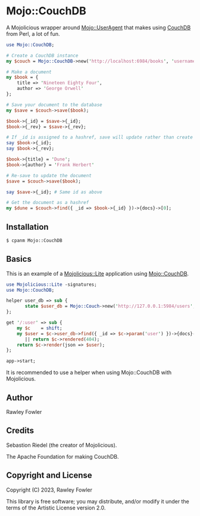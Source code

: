 # Mojo::CouchDB

A Mojolicious wrapper around [Mojo::UserAgent](https://docs.mojolicious.org/Mojo/UserAgent) that makes using [CouchDB](https://couchdb.apache.org/) from
Perl, a lot of fun.

```perl
use Mojo::CouchDB;

# Create a CouchDB instance
my $couch = Mojo::CouchDB->new('http://localhost:6984/books', 'username', 'password');

# Make a document
my $book = {
    title => 'Nineteen Eighty Four',
    author => 'George Orwell'
};

# Save your document to the database
my $save = $couch->save($book);

$book->{_id} = $save->{_id};
$book->{_rev} = $save->{_rev};

# If _id is assigned to a hashref, save will update rather than create
say $book->{_id};
say $book->{_rev};

$book->{title} = 'Dune';
$book->{author} = 'Frank Herbert'

# Re-save to update the document
$save = $couch->save($book);

say $save->{_id}; # Same id as above

# Get the document as a hashref
my $dune = $couch->find({ _id => $book->{_id} })->{docs}->[0];
```

## Installation

```bash
$ cpanm Mojo::CouchDB
```

## Basics

This is an example of a [Mojolicious::Lite](https://docs.mojolicious.org/Mojolicious/Lite) application using
[Mojo::CouchDB](#).

```perl
use Mojolicious::Lite -signatures;
use Mojo::CouchDB;

helper user_db => sub {
       state $user_db = Mojo::Couch->new('http://127.0.0.1:5984/users', 'username', 'password');
};

get '/:user' => sub {
    my $c    = shift;
    my $user = $c->user_db->find({ _id => $c->param('user') })->{docs}->[0]
       || return $c->rendered(404);
    return $c->render(json => $user);
};

app->start;
```

It is recommended to use a helper when using Mojo::CouchDB with Mojolicious.

## Author

Rawley Fowler

## Credits

Sebastion Riedel (the creator of Mojolicious).

The Apache Foundation for making CouchDB.

## Copyright and License

Copyright (C) 2023, Rawley Fowler

This library is free software; you may distribute, and/or modify it under the terms of the Artistic License version 2.0.
